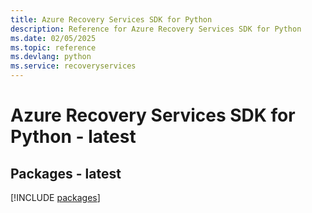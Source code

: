```yaml
---
title: Azure Recovery Services SDK for Python
description: Reference for Azure Recovery Services SDK for Python
ms.date: 02/05/2025
ms.topic: reference
ms.devlang: python
ms.service: recoveryservices
---
```

# Azure Recovery Services SDK for Python - latest
## Packages - latest
[!INCLUDE [packages](recovery-services-index.md)]